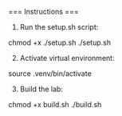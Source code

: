 === Instructions ===
1. Run the setup.sh script:

chmod +x ./setup.sh
./setup.sh

2. Activate virtual environment:

source .venv/bin/activate

3. Build the lab:

chmod +x build.sh
./build.sh
